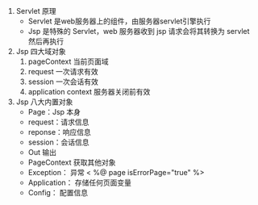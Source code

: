 1. Servlet 原理
   * Servlet 是web服务器上的组件，由服务器servlet引擎执行
   * Jsp 是特殊的 Servlet，web 服务器收到 jsp 请求会将其转换为 servlet 然后再执行
2. Jsp 四大域对象
   1. pageContext 当前页面域
   2. request 一次请求有效
   3. session 一次会话有效
   4. application context 服务器关闭前有效
3. Jsp 八大内置对象
   * Page：Jsp 本身
   * request：请求信息
   * reponse：响应信息
   * session：会话信息
   * Out 输出
   * PageContext 获取其他对象
   * Exception： 异常 < %@ page isErrorPage="true" %>
   * Application： 存储任何页面变量
   * Config： 配置信息